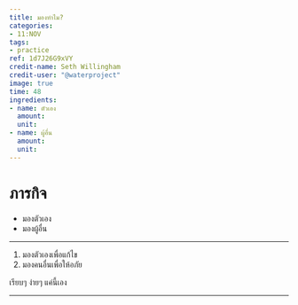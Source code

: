 ```yaml
---
title: มองทำไม?
categories:
- 11:NOV
tags:
- practice
ref: 1d7J26G9xVY
credit-name: Seth Willingham
credit-user: "@waterproject"
image: true
time: 48
ingredients:
- name: ตัวเอง
  amount:
  unit:
- name: ผู้อื่น
  amount:
  unit:
---
```


# ภารกิจ
 - มองตัวเอง
 - มองผู้อื่น

---

1. มองตัวเองเพื่อแก้ไข
2. มองคนอื่นเพื่อให้อภัย

เรียบๆ ง่ายๆ แค่นี้เอง

---
